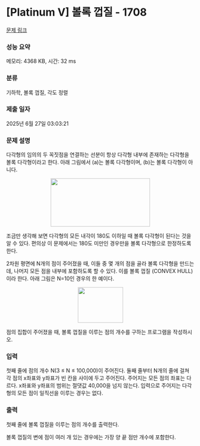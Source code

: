 # [Platinum V] 볼록 껍질 - 1708 

[문제 링크](https://www.acmicpc.net/problem/1708) 

### 성능 요약

메모리: 4368 KB, 시간: 32 ms

### 분류

기하학, 볼록 껍질, 각도 정렬

### 제출 일자

2025년 6월 27일 03:03:21

### 문제 설명

<p>다각형의 임의의 두 꼭짓점을 연결하는 선분이 항상 다각형 내부에 존재하는 다각형을 볼록 다각형이라고 한다. 아래 그림에서 (a)는 볼록 다각형이며, (b)는 볼록 다각형이 아니다.</p>

<p style="text-align: center;"><img alt="" src="https://www.acmicpc.net/JudgeOnline/upload/201005/convex(1).png" style="height:129px; width:266px"></p>

<p>조금만 생각해 보면 다각형의 모든 내각이 180도 이하일 때 볼록 다각형이 된다는 것을 알 수 있다. 편의상 이 문제에서는 180도 미만인 경우만을 볼록 다각형으로 한정하도록 한다.</p>

<p>2차원 평면에 N개의 점이 주어졌을 때, 이들 중 몇 개의 점을 골라 볼록 다각형을 만드는데, 나머지 모든 점을 내부에 포함하도록 할 수 있다. 이를 볼록 껍질 (CONVEX HULL) 이라 한다. 아래 그림은 N=10인 경우의 한 예이다.</p>

<p style="text-align: center;"><img alt="" src="https://www.acmicpc.net/JudgeOnline/upload/201005/convv.PNG" style="height:95px; width:121px"></p>

<p>점의 집합이 주어졌을 때, 볼록 껍질을 이루는 점의 개수를 구하는 프로그램을 작성하시오.</p>

### 입력 

 <p>첫째 줄에 점의 개수 N(3 ≤ N ≤ 100,000)이 주어진다. 둘째 줄부터 N개의 줄에 걸쳐 각 점의 x좌표와 y좌표가 빈 칸을 사이에 두고 주어진다. 주어지는 모든 점의 좌표는 다르다. x좌표와 y좌표의 범위는 절댓값 40,000을 넘지 않는다. 입력으로 주어지는 다각형의 모든 점이 일직선을 이루는 경우는 없다.</p>

### 출력 

 <p>첫째 줄에 볼록 껍질을 이루는 점의 개수를 출력한다.</p>

<p>볼록 껍질의 변에 점이 여러 개 있는 경우에는 가장 양 끝 점만 개수에 포함한다.</p>

